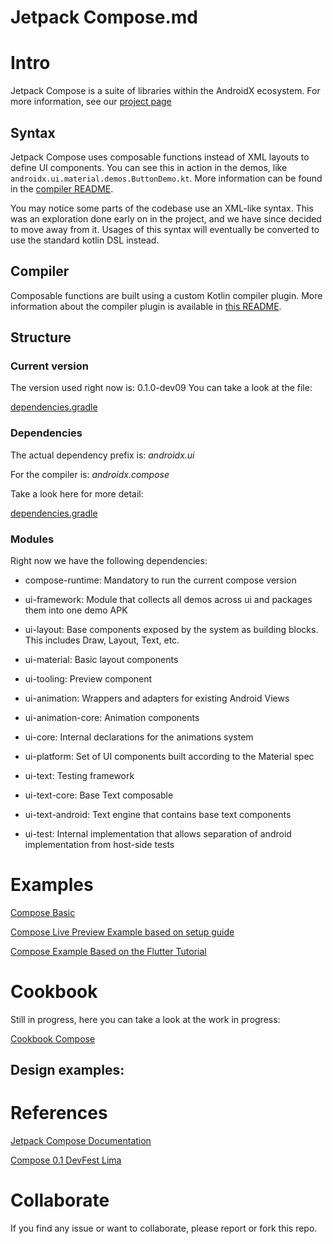 # Jetpack Compose.md

# Intro

Jetpack Compose is a suite of libraries within the AndroidX ecosystem. For more information, see our [project page](https://developer.android.com/jetpackcompose)

## Syntax

Jetpack Compose uses composable functions instead of XML layouts to define UI components. You can see this in action in the demos, like `androidx.ui.material.demos.ButtonDemo.kt`. More information can be found in the [compiler README](https://android.googlesource.com/platform/frameworks/support/+/androidx-master-dev/compose/README.md).

You may notice some parts of the codebase use an XML-like syntax. This was an exploration done early on in the project, and we have since decided to move away from it. Usages of this syntax will eventually be converted to use the standard kotlin DSL instead.

## Compiler
Composable functions are built using a custom Kotlin compiler plugin. More information about the compiler plugin is available in [this README](https://android.googlesource.com/platform/frameworks/support/+/androidx-master-dev/compose/README.md).

## Structure
### Current version
  
The version used right now is: 0.1.0-dev09 You can take a look at the file:

[dependencies.gradle](https://github.com/cpinan/Android-Jetpack-Compose-Documentation/blob/master/dependencies.gradle)

### Dependencies

The actual dependency prefix is: *androidx.ui*

For the compiler is: *androidx.compose*

Take a look here for more detail:

[dependencies.gradle](https://github.com/cpinan/Android-Jetpack-Compose-Documentation/blob/master/dependencies.gradle)

### Modules

Right now we have the following dependencies:

* compose-runtime: Mandatory to run the current compose version

* ui-framework: Module that collects all demos across ui and packages them into one demo APK

* ui-layout: Base components exposed by the system as building blocks. This includes Draw, Layout, Text, etc.

* ui-material: Basic layout components

* ui-tooling: Preview component

* ui-animation: Wrappers and adapters for existing Android Views

* ui-animation-core: Animation components

* ui-core: Internal declarations for the animations system

* ui-platform: Set of UI components built according to the Material spec

* ui-text: Testing framework

* ui-text-core: Base Text composable

* ui-text-android: Text engine that contains base text components

* ui-test: Internal implementation that allows separation of android implementation from host-side tests

# Examples

[Compose Basic](https://github.com/cpinan/Android-Jetpack-Compose-Documentation/tree/master/JetpackComposeBasics)

[Compose Live Preview Example based on setup guide](https://github.com/cpinan/Android-Jetpack-Compose-Documentation/tree/master/JetpackComposeLivePreview)

[Compose Example Based on the Flutter Tutorial](https://github.com/cpinan/Android-Jetpack-Compose-Documentation/tree/master/FlutterDesigninCompose)

# Cookbook

Still in progress, here you can take a look at the work in progress:

[Cookbook Compose](https://github.com/cpinan/Android-Jetpack-Compose-Documentation/tree/master/JetpackComposeCookbook)

## Design examples:


# References

[Jetpack Compose Documentation](https://developer.android.com/jetpack/compose)

[Compose 0.1 DevFest Lima](https://github.com/cpinan/Android-Jetpack-Composer)

# Collaborate

If you find any issue or want to collaborate, please report or fork this repo.
